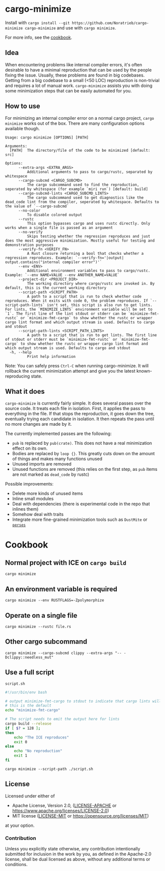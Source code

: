 # cargo-minimize

Install with `cargo install --git https://github.com/Noratrieb/cargo-minimize cargo-minimize` and use with `cargo minimize`.

For more info, see the [cookbook](https://github.com/Noratrieb/cargo-minimize#cookbook).

## Idea

When encountering problems like internal compiler errors, it's often desirable to have a minimal reproduction that can be used by the people fixing the issue. Usually, these problems are found in big codebases. Getting from a big codebase to a small (<50 LOC) reproduction is non-trivial and requires a lot of manual work. `cargo-minimize` assists you with doing some minimization steps that can be easily automated for you.

## How to use

For minimizing an internal compiler error on a normal cargo project, `cargo minimize` works out of the box. There are many configuration options available though.

```
Usage: cargo minimize [OPTIONS] [PATH]

Arguments:
  [PATH]  The directory/file of the code to be minimized [default: src]

Options:
      --extra-args <EXTRA_ARGS>
          Additional arguments to pass to cargo/rustc, separated by whitespace
      --cargo-subcmd <CARGO_SUBCMD>
          The cargo subcommand used to find the reproduction, seperated by whitespace (for example `miri run`) [default: build]
      --cargo-subcmd-lints <CARGO_SUBCMD_LINTS>
          The cargo subcommand used to get diagnostics like the dead_code lint from the compiler, seperated by whitespace. Defaults to the value of `--cargo-subcmd`
      --no-color
          To disable colored output
      --rustc
          This option bypasses cargo and uses rustc directly. Only works when a single file is passed as an argument
      --no-verify
          Skips testing whether the regression reproduces and just does the most aggressive minimization. Mostly useful for testing and demonstration purposes
      --verify-fn <VERIFY_FN>
          A Rust closure returning a bool that checks whether a regression reproduces. Example: `--verify-fn='|output| output.contains("internal compiler error")'`
      --env <ENV>
          Additional environment variables to pass to cargo/rustc. Example: `--env NAME=VALUE --env ANOTHER_NAME=VALUE`
      --project-dir <PROJECT_DIR>
          The working directory where cargo/rustc are invoked in. By default, this is the current working directory
      --script-path <SCRIPT_PATH>
          A path to a script that is run to check whether code reproduces. When it exits with code 0, the problem reproduces. If `--script-path-lints` isn't set, this script is also run to get lints. For lints, the `MINIMIZE_LINTS` environment variable will be set to `1`. The first line of the lint stdout or stderr can be `minimize-fmt-rustc` or `minimize-fmt-cargo` to show whether the rustc or wrapper cargo lint format and which output stream is used. Defaults to cargo and stdout
      --script-path-lints <SCRIPT_PATH_LINTS>
          A path to a script that is run to get lints. The first line of stdout or stderr must be `minimize-fmt-rustc` or `minimize-fmt-cargo` to show whether the rustc or wrapper cargo lint format and which output stream is used. Defaults to cargo and stdout
  -h, --help
          Print help information
```

Note: You can safely press `Ctrl-C` when running cargo-minimize. It will rollback the current minimization attempt and give you the latest known-reproducing state.

## What it does

`cargo-minimize` is currently fairly simple. It does several passes over the source code. It treats each file in isolation.
First, it applies the pass to everything in the file. If that stops the reproduction, it goes down the tree, eventually trying each candidate
in isolation. It then repeats the pass until no more changes are made by it.

The currently implemented passes are the following:

- `pub` is replaced by `pub(crate)`. This does not have a real minimization effect on its own.
- Bodies are replaced by `loop {}`. This greatly cuts down on the amount of things and makes many functions unused
- Unused imports are removed
- Unused functions are removed (this relies on the first step, as `pub` items are not marked as `dead_code` by rustc)

Possible improvements:

- Delete more kinds of unused items
- Inline small modules
- Deal with dependencies (there is experimental code in the repo that inlines them)
- Somehow deal with traits
- Integrate more fine-grained minimization tools such as `DustMite` or [`perses`](https://github.com/uw-pluverse/perses)

# Cookbook

## Normal project with ICE on `cargo build`

`cargo minimize`

## An environment variable is required

`cargo minimize --env RUSTFLAGS=-Zpolymorphize`

## Operate on a single file

`cargo minimize --rustc file.rs`

## Other cargo subcommand

`cargo minimize --cargo-subcmd clippy --extra-args "-- -Dclippy::needless_mut"`

## Use a full script

`script.sh`

```sh
#!/usr/bin/env bash

# output minimize-fmt-cargo to stdout to indicate that cargo lints will be output to stdout
# this is the default
echo "minimize-fmt-cargo"

# The script needs to emit the output here for lints
cargo build --release
if [ $? = 128 ];
then
    echo "The ICE reproduces"
    exit 0
else
    echo "No reproduction"
    exit 1
fi
```

`cargo minimize --script-path ./script.sh`

## License

Licensed under either of

- Apache License, Version 2.0, ([LICENSE-APACHE](LICENSE-APACHE) or https://www.apache.org/licenses/LICENSE-2.0)
- MIT license ([LICENSE-MIT](LICENSE-MIT) or https://opensource.org/licenses/MIT)

at your option.

### Contribution

Unless you explicitly state otherwise, any contribution intentionally submitted for inclusion in the
work by you, as defined in the Apache-2.0 license, shall be dual licensed as above, without any
additional terms or conditions.
